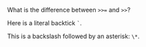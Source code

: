 
What is the difference between `>>=` and `>>`?

Here is a literal backtick `` ` ``.

This is a backslash followed by an asterisk: `\*`.